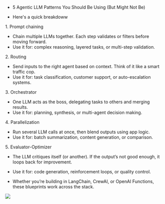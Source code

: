 * 5 Agentic LLM Patterns You Should Be Using (But Might Not Be) 

* Here's a quick breakdoww
 
1️. Prompt chaining
  * Chain multiple LLMs together. Each step validates or filters before moving forward.
  * Use it for: complex reasoning, layered tasks, or multi-step validation.

2️. Routing
  * Send inputs to the right agent based on context. Think of it like a smart traffic cop.
  * Use it for: task classification, customer support, or auto-escalation systems.

3️. Orchestrator
  * One LLM acts as the boss, delegating tasks to others and merging results.
  * Use it for: planning, synthesis, or multi-agent decision making.

4️. Parallelization
  * Run several LLM calls at once, then blend outputs using app logic.
  * Use it for: batch summarization, content generation, or comparison.

5️. Evaluator-Optimizer
  * The LLM critiques itself (or another). If the output’s not good enough, it loops back for improvement.
  * Use it for: code generation, reinforcement loops, or quality control.

* Whether you’re building in LangChain, CrewAI, or OpenAI Functions, these blueprints work across the stack.

<img src="https://media.licdn.com/dms/image/v2/D4D10AQHx-Jpbi6bjCg/image-shrink_800/B4DZa2C4lAGwAc-/0/1746810936572?e=1747418400&v=beta&t=1cp__BV-_omprutfR67x2A8QkZjf_HxAw-DUk5UtgY8"/>
